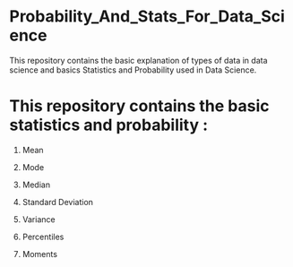 # Probability_And_Stats_For_Data_Science
This repository contains the basic explanation of types of data in data science and basics Statistics and Probability used in Data Science.

# This repository contains the basic statistics and probability :

1. Mean

2. Mode

3. Median

4. Standard Deviation 

5. Variance

6. Percentiles

7. Moments

